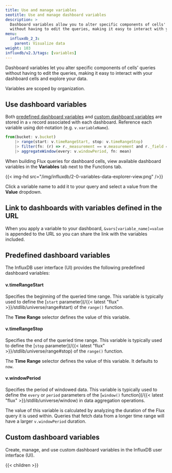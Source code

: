 ```yaml
---
title: Use and manage variables
seotitle: Use and manage dashboard variables
description: >
  Dashboard variables allow you to alter specific components of cells' queries
  without having to edit the queries, making it easy to interact with your dashboard cells and explore your data.
menu:
  influxdb_2_3:
    parent: Visualize data
weight: 103
influxdb/v2.3/tags: [variables]
---
```


Dashboard variables let you alter specific components of cells' queries without having to edit the queries,
making it easy to interact with your dashboard cells and explore your data.

Variables are scoped by organization.

## Use dashboard variables
Both [predefined dashboard variables](#predefined-dashboard-variables) and [custom dashboard variables](#custom-dashboard-variables)
are stored in a `v` record associated with each dashboard.
Reference each variable using dot-notation (e.g. `v.variableName`).

```js
from(bucket: v.bucket)
    |> range(start: v.timeRangeStart, stop: v.timeRangeStop)
    |> filter(fn: (r) => r._measurement == v.measurement and r._field == v.field)
    |> aggregateWindow(every: v.windowPeriod, fn: mean)
```

When building Flux queries for dashboard cells, view available dashboard variables
in the **Variables** tab next to the Functions tab.

{{< img-hd src="/img/influxdb/2-0-variables-data-explorer-view.png" />}}

Click a variable name to add it to your query and select a value from the **Value** dropdown.

## Link to dashboards with variables defined in the URL

When you apply a variable to your dashboard, `&vars[variable_name]=value` is appended to the URL so you can share the link with the variables included.

## Predefined dashboard variables
The InfluxDB user interface (UI) provides the following predefined dashboard variables:

#### v.timeRangeStart
Specifies the beginning of the queried time range.
This variable is typically used to define the [`start` parameter](/{{< latest "flux" >}}/stdlib/universe/range#start)
of the `range()` function.

The **Time Range** selector defines the value of this variable.

#### v.timeRangeStop
Specifies the end of the queried time range.
This variable is typically used to define the [`stop` parameter](/{{< latest "flux" >}}/stdlib/universe/range#stop)
of the `range()` function.

The **Time Range** selector defines the value of this variable.
It defaults to `now`.

#### v.windowPeriod
Specifies the period of windowed data.
This variable is typically used to define the `every` or `period` parameters of the
[`window()` function](/{{< latest "flux" >}}/stdlib/universe/window)
in data aggregation operations.

The value of this variable is calculated by analyzing the duration of the Flux
query it is used within. Queries that fetch data from a longer time range will
have a larger `v.windowPeriod` duration.

## Custom dashboard variables
Create, manage, and use custom dashboard variables in the InfluxDB user interface (UI).

{{< children >}}
